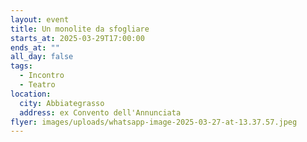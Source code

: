 ```yaml
---
layout: event
title: Un monolite da sfogliare
starts_at: 2025-03-29T17:00:00
ends_at: ""
all_day: false
tags:
  - Incontro
  - Teatro
location:
  city: Abbiategrasso
  address: ex Convento dell'Annunciata
flyer: images/uploads/whatsapp-image-2025-03-27-at-13.37.57.jpeg
---
```

